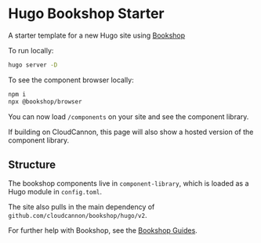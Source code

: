 # Hugo Bookshop Starter 

A starter template for a new Hugo site using [Bookshop](https://github.com/CloudCannon/bookshop)

To run locally:
```bash
hugo server -D
```

To see the component browser locally:
```bash
npm i
npx @bookshop/browser
```
You can now load `/components` on your site and see the component library.

If building on CloudCannon, this page will also show a hosted version of the component library.

## Structure
The bookshop components live in `component-library`, which is loaded as a Hugo module in `config.toml`.

The site also pulls in the main dependency of `github.com/cloudcannon/bookshop/hugo/v2`.

For further help with Bookshop, see the [Bookshop Guides](https://github.com/CloudCannon/bookshop).
